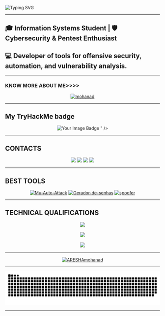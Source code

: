 ![Typing SVG](https://readme-typing-svg.demolab.com?lines=Hi,+my+name+is+ARESHAmohanad;I'm+a+Cybersecurity+Enthusiast;Welcome+to+my+GitHub+profile!&center=true&width=500&height=50&pause=1000)


---

## 🎓 Information Systems Student | 🛡️ Cybersecurity & Pentest Enthusiast  
## 💻 Developer of tools for offensive security, automation, and vulnerability analysis.

---

### KNOW MORE ABOUT ME>>>>

<p align="center">
  <a href="https://github.com/ARESHAmohanad"><img title="mohanad" src="https://github-readme-stats.vercel.app/api?username=ARESHAmohanad&show_icons=true&include_all_commits=true&theme=chartreuse-dark&cache_seconds=3200"></a>
</p>


---
## My TryHackMe badge
<p align="center">
<img src="<img src="https://tryhackme-badges.s3.amazonaws.com/443muh.png" alt="Your Image Badge" />
" />
</p>


---

## CONTACTS
  
<p align="center">
<a href="https://www.instagram.com/aresha_mohanad" target="_blank"><img src="https://img.shields.io/badge/-Instagram-%23E4405F?style=for-the-badge&logo=instagram&logoColor=white" target="_blank"></a>
<a href="https://discord.gg/443muh" target="_blank"><img src="https://img.shields.io/badge/Discord-7289DA?style=for-the-badge&logo=discord&logoColor=white" target="_blank"></a> 
<a href = "mailto:mhndrysht2@gmail.com"><img src="https://img.shields.io/badge/-Gmail-%23333?style=for-the-badge&logo=gmail&logoColor=white" target="_blank"></a>
<a href="https://www.linkedin.com/in/mohanad-aresha" target="_blank"><img src="https://img.shields.io/badge/-LinkedIn-%230077B5?style=for-the-badge&logo=linkedin&logoColor=white" target="_blank"></a> 
<p align="center">
  
---

## BEST TOOLS

<p align="center">
<a href="https://github.com/ARESHAmohanad/Mu-Auto-Attack"><img title="Mu-Auto-Attack" src="https://github-readme-stats.vercel.app/api/pin/?username=ARESHAmohanad&repo=Mu-Auto-Attack&theme=vision-friendly-dark"></a>
<a href="https://github.com/ARESHAmohanad/Gerador-de-senhas"><img title="Gerador-de-senhas" src="https://github-readme-stats.vercel.app/api/pin/?username=ARESHAmohanad&repo=Gerador-de-senhas&theme=highcontrast"></a>
<a href="https://github.com/ARESHAmohanad/spoofer"><img title="spoofer" src="https://github-readme-stats.vercel.app/api/pin/?username=ARESHAmohanad&repo=spoofer&theme=radical"></a>
</p>

---

## TECHNICAL QUALIFICATIONS

<p align="center">
  <a href="https://skillicons.dev">
    <img src="https://skillicons.dev/icons?i=arch,debian,kali,linux,mint,raspberrypi,ubuntu,redhat" />
  </a>
</p>

<p align="center">
  <a href="https://skillicons.dev">
    <img src="https://skillicons.dev/icons?i=py,git,bash,css,html" />
  </a>
</p>


<p align="center">
  <a href="https://skillicons.dev">
    <img src="https://skillicons.dev/icons?i=github,gitlab,bots,ai,docker,arduino,aws,wordpress" />
  </a>
</p>


---


<p align="center">
<a href="https://github.com/ARESHAmohanad"><img title="ARESHAmohanad" src="https://github-readme-stats.vercel.app/api/top-langs/?username=ARESHAmohanad&layout=compact"></a>
</p>


---


![snake gif](https://raw.githubusercontent.com/Platane/snk/output/github-contribution-grid-snake.svg)


---




